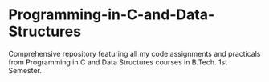 # Programming-in-C-and-Data-Structures
Comprehensive repository featuring all my code assignments and practicals from Programming in C and Data Structures courses in B.Tech. 1st Semester.
